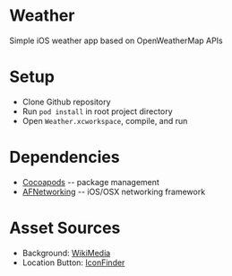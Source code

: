 # Weather
Simple iOS weather app based on OpenWeatherMap APIs

# Setup
- Clone Github repository
- Run ```pod install``` in root project directory
- Open ```Weather.xcworkspace```, compile, and run

# Dependencies
- [Cocoapods](http://www.cocoapods.org) -- package management
- [AFNetworking](https://github.com/AFNetworking/AFNetworking) -- iOS/OSX networking framework

# Asset Sources
- Background: [WikiMedia](http://commons.wikimedia.org/wiki/File:Appearance_of_sky_for_weather_forecast,_Dhaka,_Bangladesh.JPG)
- Location Button: [IconFinder](https://www.iconfinder.com/icons/183205/arrow_location_icon#size=128)
